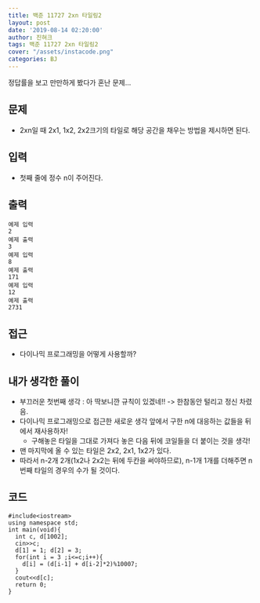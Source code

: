 ```yaml
---
title: 백준 11727 2xn 타일링2
layout: post
date: '2019-08-14 02:20:00'
author: 진혀크
tags: 백준 11727 2xn 타일링2
cover: "/assets/instacode.png"
categories: BJ
---
```


정답률을 보고 만만하게 봤다가 혼난 문제...

## 문제
* 2xn일 때 2x1, 1x2, 2x2크기의 타일로 해당 공간을 채우는 방법을 제시하면 된다.


## 입력
* 첫째 줄에 정수 n이 주어진다.

## 출력

    예제 입력
    2
    예제 출력
    3
    예제 입력
    8
    예제 출력
    171
    예제 입력
    12
    예제 출력
    2731

## 접근

* 다이나믹 프로그래밍을 어떻게 사용할까?

## 내가 생각한 풀이

* 부끄러운 첫번째 생각 : 아 딱보니깐 규칙이 있겠네!! -> 한참동안 털리고 정신 차렸음.
* 다이나믹 프로그래밍으로 접근한 새로운 생각 앞에서 구한 n에 대응하는 값들을 뒤에서 재사용하자!
  - 구해놓은 타일을 그대로 가져다 놓은 다음 뒤에 코일들을 더 붙이는 것을 생각!
* 맨 마지막에 올 수 있는 타일은 2x2, 2x1, 1x2가 있다.
* 따라서 n-2개 2개(1x2나 2x2는 뒤에 두칸을 써야하므로), n-1개 1개를 더해주면 n번째 타일의 경우의 수가 될 것이다.



## 코드

    #include<iostream>
    using namespace std;
    int main(void){
      int c, d[1002];
      cin>>c;
      d[1] = 1; d[2] = 3;
      for(int i = 3 ;i<=c;i++){
        d[i] = (d[i-1] + d[i-2]*2)%10007;
      }
      cout<<d[c];
      return 0;
    }
